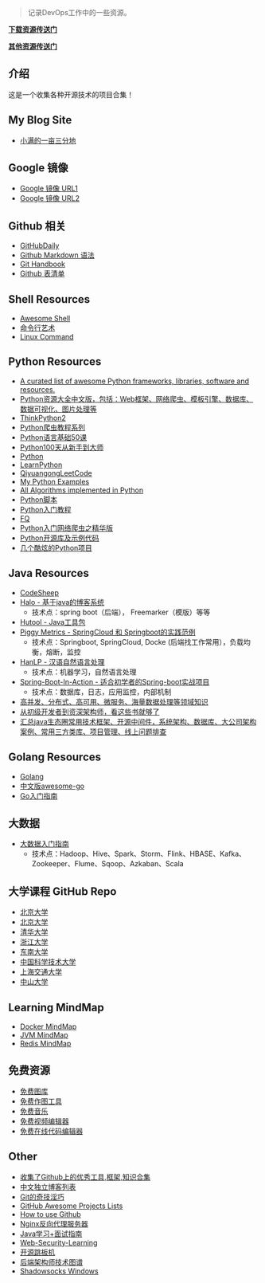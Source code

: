 >记录DevOps工作中的一些资源。

**[下载资源传送门](https://github.com/mrlapulga/devops-resources/blob/master/Downloads.md)**

**[其他资源传送门](https://github.com/mrlapulga/devops-resources/blob/master/CommonTreasure.md)**

## 介绍

这是一个收集各种开源技术的项目合集！

## My Blog Site

- [小满的一亩三分地](https://www.mrlapulga.com/)

## Google 镜像

- [Google 镜像 URL1](https://coderschool.cn/1853.html)
- [Google 镜像 URL2](https://guge8.978789.xyz/)

## Github 相关

- [GitHubDaily](https://github.com/GitHubDaily/GitHubDaily)
- [Github Markdown 语法](https://guides.github.com/features/mastering-markdown/)
- [Git Handbook](https://guides.github.com/introduction/git-handbook/)
- [Github 表清单](https://github.com/ikatyang/emoji-cheat-sheet/blob/master/README.md)

## Shell Resources

- [Awesome Shell](https://github.com/alebcay/awesome-shell/blob/master/README_ZH-CN.md)
- [命令行艺术](https://github.com/jlevy/the-art-of-command-line/blob/master/README-zh.md)
- [Linux Command](https://github.com/jaywcjlove/linux-command)

## Python Resources

- [A curated list of awesome Python frameworks, libraries, software and resources.](https://github.com/vinta/awesome-python)
- [Python资源大全中文版，包括：Web框架、网络爬虫、模板引擎、数据库、数据可视化、图片处理等](https://github.com/jobbole/awesome-python-cn)
- [ThinkPython2](https://github.com/AllenDowney/ThinkPython2)
- [Python爬虫教程系列](https://github.com/wistbean/learn_python3_spider)
- [Python语言基础50课](https://github.com/jackfrued/Python-Core-50-Courses)
- [Python100天从新手到大师](https://github.com/jackfrued/Python-100-Days)
- [Python](https://www.python.org/)
- [LearnPython](https://github.com/iuskye/LearnPython)
- [QiyuangongLeetCode](https://github.com/qiyuangong/leetcode)
- [My Python Examples](https://github.com/geekcomputers/Python)
- [All Algorithms implemented in Python](https://github.com/TheAlgorithms/Python)
- [Python脚本](https://github.com/injetlee/Python)
- [Python入门教程](https://github.com/TwoWater/Python)
- [FQ](https://github.com/TwoWater/Python/blob/master/Res/FQ.md)
- [Python入门网络爬虫之精华版](https://github.com/lining0806/PythonSpiderNotes)
- [Python开源库及示例代码](https://github.com/programthink/opensource/blob/master/libs/python.wiki)
- [几个酷炫的Python项目](https://mp.weixin.qq.com/s/Fu4OMojTJK0MrZohsLOx4w)

## Java Resources

- [CodeSheep](https://github.com/hansonwang99/JavaCollection)
- [Halo - 基于java的博客系统](https://github.com/halo-dev/halo)
  - 技术点：spring boot（后端）， Freemarker（模版）等等
- [Hutool - Java工具包](https://github.com/looly/hutool)
- [Piggy Metrics - SpringCloud 和 Springboot的实践范例](https://github.com/sqshq/PiggyMetrics)
  - 技术点：Springboot, SpringCloud, Docke (后端找工作常用），负载均衡，熔断，监控
- [HanLP - 汉语自然语言处理](https://github.com/hankcs/hanLP)
  - 技术点：机器学习，自然语言处理
- [Spring-Boot-In-Action - 适合初学者的Spring-boot实战项目](https://github.com/hansonwang99/Spring-Boot-In-Action)
  - 技术点：数据库，日志，应用监控，内部机制
- [高并发、分布式、高可用、微服务、海量数据处理等领域知识](https://github.com/doocs/advanced-java)
- [从初级开发者到资深架构师，看这些书就够了](https://github.com/xingshaocheng/architect-awesome)
- [汇总java生态圈常用技术框架、开源中间件，系统架构、数据库、大公司架构案例、常用三方类库、项目管理、线上问题排查](https://github.com/aalansehaiyang/technology-talk)

## Golang Resources

- [Golang](https://golang.org/)
- [中文版awesome-go](https://github.com/hackstoic/golang-open-source-projects)
- [Go入门指南](https://github.com/Unknwon/the-way-to-go_ZH_CN/blob/master/eBook/directory.md)

## 大数据

- [大数据入门指南](https://github.com/heibaiying/BigData-Notes)
  - 技术点：Hadoop、Hive、Spark、Storm、Flink、HBASE、Kafka、Zookeeper、Flume、Sqoop、Azkaban、Scala

## 大学课程 GitHub Repo

- [北京大学](https://github.com/lib-pku/libpku)
- [北京大学](https://github.com/tongtzeho/PKUCourse)
- [清华大学](https://github.com/PKUanonym/REKCARC-TSC-UHT)
- [浙江大学](https://github.com/QSCTech/zju-icicles)
- [东南大学](https://github.com/zjdx1998/seucourseshare)
- [中国科学技术大学](https://github.com/USTC-Resource/USTC-Course)
- [上海交通大学](https://github.com/CoolPhilChen/SJTU-Courses/)
- [中山大学](https://github.com/sysuexam/SYSU-Exam)

## Learning MindMap

- [Docker MindMap](https://github.com/Weiwf/docker-mindmap)
- [JVM MindMap](https://github.com/Weiwf/JVM-mindmap)
- [Redis MindMap](https://github.com/Weiwf/redis-mindmap)

## 免费资源

- [免费图库](https://www.yuque.com/ruanyf/weekly/free-photos)
- [免费作图工具](https://www.yuque.com/ruanyf/weekly/free-diagram)
- [免费音乐](https://www.yuque.com/ruanyf/weekly/free-music)
- [免费视频编辑器](https://www.yuque.com/ruanyf/weekly/free-video-editor)
- [免费在线代码编辑器](https://www.yuque.com/ruanyf/weekly/free-online-code-editor)

## Other

- [收集了Github上的优秀工具,框架,知识合集](https://github.com/taojintianxia/github-bookmark)
- [中文独立博客列表](https://github.com/MisterBooo/chinese-independent-blogs)
- [Git的奇技淫巧](https://github.com/521xueweihan/git-tips)
- [GitHub Awesome Projects Lists](https://www.prettyawesomelists.com/lists)
- [How to use Github](https://github.com/xirong/my-git)
- [Nginx反向代理服务器](https://github.com/bg6cq/nginx-install)
- [Java学习+面试指南](https://github.com/Snailclimb/JavaGuide)
- [Web-Security-Learning](https://github.com/CHYbeta/Web-Security-Learning)
- [开源跳板机](https://github.com/jumpserver/jumpserver)
- [后端架构师技术图谱](https://github.com/xingshaocheng/architect-awesome)
- [Shadowsocks Windows](https://github.com/iuskye/shadowsocks-windows)
